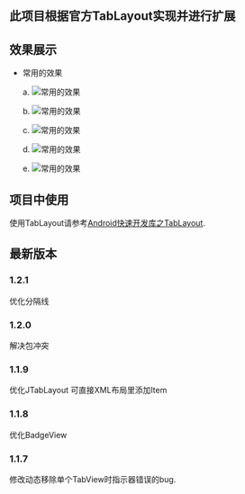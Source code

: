 ## 此项目根据官方TabLayout实现并进行扩展
## 效果展示

- 常用的效果

  a. ![常用的效果](https://upload-images.jianshu.io/upload_images/6853660-a4b7772a49219e75.jpg?imageMogr2/auto-orient/strip%7CimageView2/2/w/1240)
  
  b. ![常用的效果](https://upload-images.jianshu.io/upload_images/6853660-a7c3139dc217aa4e.jpg?imageMogr2/auto-orient/strip%7CimageView2/2/w/1240)

  c. ![常用的效果](https://upload-images.jianshu.io/upload_images/6853660-075069cb2a9cb293.png?imageMogr2/auto-orient/strip%7CimageView2/2/w/1240)

  d. ![常用的效果](https://upload-images.jianshu.io/upload_images/6853660-30a4d6c8eb9662c8.png?imageMogr2/auto-orient/strip%7CimageView2/2/w/1240)
 
  e. ![常用的效果](https://upload-images.jianshu.io/upload_images/6853660-937353369ef5712a.jpg?imageMogr2/auto-orient/strip%7CimageView2/2/w/1240)

## 项目中使用

  使用TabLayout请参考[Android快速开发库之TabLayout](https://www.jianshu.com/p/eb1329c5438b "简书").

## 最新版本
### 1.2.1
  优化分隔线
### 1.2.0
  解决包冲突
### 1.1.9
  优化JTabLayout 可直接XML布局里添加Item
### 1.1.8
  优化BadgeView
### 1.1.7
  修改动态移除单个TabView时指示器错误的bug.


